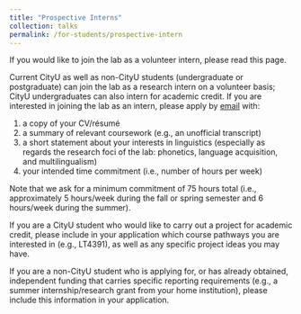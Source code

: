 ```yaml
---
title: "Prospective Interns"
collection: talks
permalink: /for-students/prospective-intern
---
```


If you would like to join the lab as a volunteer intern, please read this page.

Current CityU as well as non-CityU students (undergraduate or postgraduate) can join the lab as a research intern on a volunteer basis; CityU undergraduates can also intern for academic credit. If you are interested in joining the lab as an intern, please apply by <a href="mailto:pam.lab@cityu.edu.hk">email</a> with:
<ol>
 	<li>a copy of your CV/résumé</li>
 	<li>a summary of relevant coursework (e.g., an unofficial transcript)</li>
 	<li>a short statement about your interests in linguistics (especially as regards the research foci of the lab: phonetics, language acquisition, and multilingualism)</li>
  <li>your intended time commitment (i.e., number of hours per week)</li>
</ol>

Note that we ask for a minimum commitment of 75 hours total (i.e., approximately 5 hours/week during the fall or spring semester and 6 hours/week during the summer).

If you are a CityU student who would like to carry out a project for academic credit, please include in your application which course pathways you are interested in (e.g., LT4391), as well as any specific project ideas you may have. 

If you are a non-CityU student who is applying for, or has already obtained, independent funding that carries specific reporting requirements (e.g., a summer internship/research grant from your home institution), please include this information in your application.
